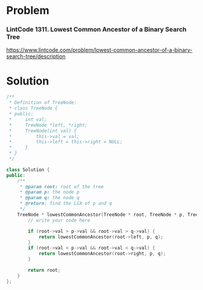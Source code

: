 
# Problem
### LintCode 1311. Lowest Common Ancestor of a Binary Search Tree
https://www.lintcode.com/problem/lowest-common-ancestor-of-a-binary-search-tree/description

# Solution
```c++
/**
 * Definition of TreeNode:
 * class TreeNode {
 * public:
 *     int val;
 *     TreeNode *left, *right;
 *     TreeNode(int val) {
 *         this->val = val;
 *         this->left = this->right = NULL;
 *     }
 * }
 */

class Solution {
public:
    /**
     * @param root: root of the tree
     * @param p: the node p
     * @param q: the node q
     * @return: find the LCA of p and q
     */
    TreeNode * lowestCommonAncestor(TreeNode * root, TreeNode * p, TreeNode * q) {
        // write your code here

        if (root->val > p->val && root->val > q->val) {
            return lowestCommonAncestor(root->left, p, q);
        }
        if (root->val < p->val && root->val < q->val) {
            return lowestCommonAncestor(root->right, p, q);
        }

        return root;
    }
};
```